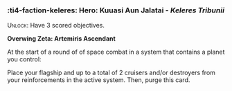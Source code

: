 ### :ti4-faction-keleres: **Hero**: Kuuasi Aun Jalatai - _Keleres Tribunii_

<span style="font-variant:small-caps;">Unlock</span>: Have 3 scored objectives.

**Overwing Zeta: Artemiris Ascendant**

At the start of a round of of space combat in a system that contains a planet you control:

Place your flagship and up to a total of 2 cruisers and/or destroyers from your reinforcements in the active system. Then, purge this card.
